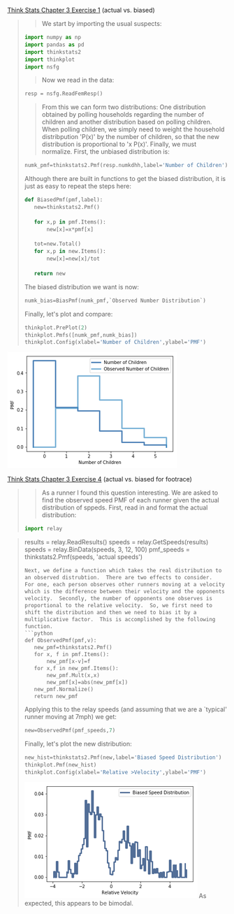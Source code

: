 [Think Stats Chapter 3 Exercise 1](http://greenteapress.com/thinkstats2/html/thinkstats2004.html#toc31) (actual vs. biased)




>> We start by importing the usual suspects:
> ```python
> import numpy as np
> import pandas as pd
> import thinkstats2
> import thinkplot
> import nsfg
>```
>> Now we read in the data:
> ```python
> resp = nsfg.ReadFemResp()
> ```
>> From this we can form two distributions: One distribution obtained by polling households regarding the number of children and another distribution based on polling children.  When polling children, we simply need to weight the household distribpution \'P(x)' by the number of children, so that the new distribution is proportional to \'x P(x)'.  Finally, we must normalize.  First, the unbiased distribution is:
> ```python
> numk_pmf=thinkstats2.Pmf(resp.numkdhh,label='Number of Children')
> ```
> Although there are built in functions to get the biased distribution, it is just as easy to repeat the steps here:
> ```python
> def BiasedPmf(pmf,label):
>    new=thinkstats2.Pmf()
>
>    for x,p in pmf.Items():
>        new[x]=x*pmf[x]
>
>    tot=new.Total()
>    for x,p in new.Items():
>        new[x]=new[x]/tot
>
>    return new
> ```
> The biased distribution we want is now:
> ```python
> numk_bias=BiasPmf(numk_pmf,`Observed Number Distribution`)
> ```
> Finally, let's plot and compare:
> ```python
> thinkplot.PrePlot(2)
> thinkplot.Pmfs([numk_pmf,numk_bias])
> thinkplot.Config(xlabel='Number of Children',ylabel='PMF')
> ```

![test_mew](https://github.com/williamcottrell72/dsp/blob/master/statistics/images/Bias_vs_Unbiased.png)


[Think Stats Chapter 3 Exercise 4](http://greenteapress.com/thinkstats2/html/thinkstats2004.html#toc31) (actual vs. biased for footrace)
>> As a runner I found this question interesting.  We are asked to find the observed speed PMF of each runner given the actual distribution of sppeds.  First, read in and format the actual distribution:
> ```python
> import relay

>results = relay.ReadResults()
>speeds = relay.GetSpeeds(results)
>speeds = relay.BinData(speeds, 3, 12, 100)
> pmf_speeds = thinkstats2.Pmf(speeds, 'actual speeds')
> ```
> Next, we define a function which takes the real distribution to an observed distrubtion.  There are two effects to consider.  For one, each person observes other runners moving at a velocity which is the difference between their velocity and the opponents velocity.  Secondly, the number of opponents one observes is proportional to the relative velocity.  So, we first need to shift the distribution and then we need to bias it by a multiplicative factor.  This is accomplished by the following function.
> ```python
> def ObservedPmf(pmf,v):
>    new_pmf=thinkstats2.Pmf()
>    for x, f in pmf.Items():
>        new_pmf[x-v]=f
>    for x,f in new_pmf.Items():
>        new_pmf.Mult(x,x)
>        new_pmf[x]=abs(new_pmf[x])
>    new_pmf.Normalize()
>    return new_pmf
> ```
> Applying this to the relay speeds (and assuming that we are a \`typical' runner moving at 7mph) we get:
> ```python
> new=ObservedPmf(pmf_speeds,7)
> ```
> Finally, let's plot the new distribution:
> ```python
> new_hist=thinkstats2.Pmf(new,label='Biased Speed Distribution')
>thinkplot.Pmf(new_hist)
>thinkplot.Config(xlabel='Relative >Velocity',ylabel='PMF')
> ```
> ![image2](https://github.com/williamcottrell72/dsp/blob/master/statistics/images/Biased_Speed_Distribution.png)
>As expected, this appears to be bimodal.
